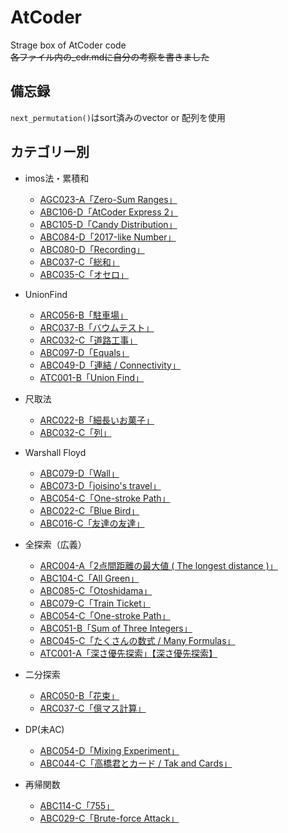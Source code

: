 # AtCoder
Strage box of AtCoder code  
~~各ファイル内の_cdr.mdに自分の考察を書きました~~  
  
## 備忘録  
`next_permutation()`はsort済みのvector or 配列を使用  
  
## カテゴリー別  
- imos法・累積和  
    - [AGC023-A「Zero-Sum Ranges」](https://beta.atcoder.jp/contests/agc023/tasks/agc023_a)  
    - [ABC106-D「AtCoder Express 2」](https://beta.atcoder.jp/contests/abc106/tasks/abc106_d)
    - [ABC105-D「Candy Distribution」](https://beta.atcoder.jp/contests/abc105/tasks/abc105_d)  
    - [ABC084-D「2017-like Number」](https://beta.atcoder.jp/contests/abc084/tasks/abc084_d)  
    - [ABC080-D「Recording」](https://beta.atcoder.jp/contests/abc080/tasks/abc080_d)  
    - [ABC037-C「総和」](https://beta.atcoder.jp/contests/abc037/tasks/abc037_c)  
    - [ABC035-C「オセロ」](https://beta.atcoder.jp/contests/abc035/tasks/abc035_c)  
  
- UnionFind  
    - [ARC056-B「駐車場」](https://beta.atcoder.jp/contests/arc056/tasks/arc056_b)  
    - [ARC037-B「バウムテスト」](https://beta.atcoder.jp/contests/arc037/tasks/arc037_b)  
    - [ARC032-C「道路工事」](https://beta.atcoder.jp/contests/arc032/tasks/arc032_2)  
    - [ABC097-D「Equals」](https://beta.atcoder.jp/contests/abc097/tasks/arc097_b)  
    - [ABC049-D「連結 / Connectivity」](https://beta.atcoder.jp/contests/abc049/tasks/arc065_b)  
    - [ATC001-B「Union Find」](https://beta.atcoder.jp/contests/atc001/tasks/unionfind_a)  
  
- 尺取法  
    - [ARC022-B「細長いお菓子」](https://beta.atcoder.jp/contests/arc022/tasks/arc022_2)  
    - [ABC032-C「列」](https://beta.atcoder.jp/contests/abc032/tasks/abc032_c)  
  
- Warshall Floyd  
    - [ABC079-D「Wall」](https://beta.atcoder.jp/contests/abc079/tasks/abc079_d)  
    - [ABC073-D「joisino's travel」](https://beta.atcoder.jp/contests/abc073/tasks/abc073_d)  
    - [ABC054-C「One-stroke Path」](https://beta.atcoder.jp/contests/abc054/tasks/abc054_c)  
    - [ABC022-C「Blue Bird」](https://beta.atcoder.jp/contests/abc022/tasks/abc022_c)  
    - [ABC016-C「友達の友達」](https://beta.atcoder.jp/contests/abc016/tasks/abc016_3)  
  
- 全探索（広義）  
    - [ARC004-A「2点間距離の最大値 ( The longest distance )」](https://beta.atcoder.jp/contests/arc004/tasks/arc004_1)  
    - [ABC104-C「All Green」](https://beta.atcoder.jp/contests/abc104/tasks/abc104_c)  
    - [ABC085-C「Otoshidama」](https://beta.atcoder.jp/contests/abc085/tasks/abc085_c) 
    - [ABC079-C「Train Ticket」](https://beta.atcoder.jp/contests/abc079/tasks/abc079_c)  
    - [ABC054-C「One-stroke Path」](https://beta.atcoder.jp/contests/abc054/tasks/abc054_c)  
    - [ABC051-B「Sum of Three Integers」](https://beta.atcoder.jp/contests/abc051/tasks/abc051_b)  
    - [ABC045-C「たくさんの数式 / Many Formulas」](https://beta.atcoder.jp/contests/abc045/tasks/arc061_a)  
    - [ATC001-A「深さ優先探索」【深さ優先探索】](https://beta.atcoder.jp/contests/atc001/tasks/dfs_a)  
    
- 二分探索  
    - [ARC050-B「花束」](https://beta.atcoder.jp/contests/arc050/tasks/arc050_b)  
    - [ARC037-C「億マス計算」](https://beta.atcoder.jp/contests/arc037/tasks/arc037_c)  
  
- DP(未AC)  
    - [ABC054-D「Mixing Experiment」](https://beta.atcoder.jp/contests/abc054/tasks/abc054_d)  
    - [ABC044-C「高橋君とカード / Tak and Cards」](https://beta.atcoder.jp/contests/abc044/tasks/arc060_a)  
  
- 再帰関数  
    - [ABC114-C「755」](https://beta.atcoder.jp/contests/abc114/tasks/abc114_c)  
    - [ABC029-C「Brute-force Attack」](https://beta.atcoder.jp/contests/abc029/tasks/abc029_c)  